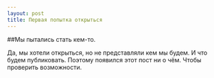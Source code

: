```yaml
---
layout: post
title: Первая попытка открыться
---
```

##Мы пытались стать кем-то.

Да, мы хотели открыться, но не представляли кем мы будем. И что будем публиковать. Поэтому появился этот пост ни о чём. Чтобы проверить возможности.